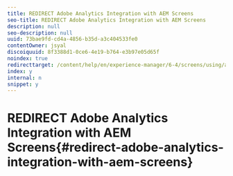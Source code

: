 ```yaml
---
title: REDIRECT Adobe Analytics Integration with AEM Screens
seo-title: REDIRECT Adobe Analytics Integration with AEM Screens
description: null
seo-description: null
uuid: 73bae9fd-cd4a-4856-b35d-a3c404533fe0
contentOwner: jsyal
discoiquuid: 8f3388d1-0ce6-4e19-b764-e3b97e05d65f
noindex: true
redirecttarget: /content/help/en/experience-manager/6-4/screens/using/adobe-analytics-integration-aem-screens
index: y
internal: n
snippet: y
---
```


# REDIRECT Adobe Analytics Integration with AEM Screens{#redirect-adobe-analytics-integration-with-aem-screens}

